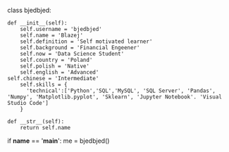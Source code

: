 class bjedbjed:

    def __init__(self):
        self.username = 'bjedbjed'
        self.name = 'Blazej'
        self.definition = 'Self motivated learner'
        self.background = 'Financial Engeener' 
        self.now = 'Data Science Student'
        self.country = 'Poland'
        self.polish = 'Native'
        self.english = 'Advanced'
	self.chinese = 'Intermediate'
        self.skills = {
          'technical':['Python','SQL','MySQL', 'SQL Server', 'Pandas', 'Numpy', 'Matplotlib.pyplot', 'Sklearn', 'Jupyter Notebook'. 'Visual Studio Code']
        }

    def __str__(self):
        return self.name

if __name__ == '__main__':
    me = bjedbjed()
